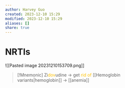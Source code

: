 ```yaml
---
author: Harvey Guo
created: 2023-12-10 15:29
modified: 2023-12-10 15:29
aliases: []
share: true
---
```


# NRTIs
![[Pasted image 20231210153709.png]]
>[!Mnemonic] 
>Zi<font color="#ffc000">dov</font>udine -> get <font color="#ffc000">rid of</font> [[Hemoglobin variants|hemoglobin]] -> [[anemia]]